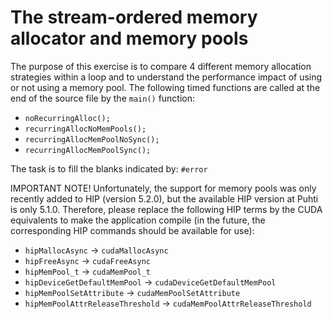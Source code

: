 # The stream-ordered memory allocator and memory pools

The purpose of this exercise is to compare 4 different memory allocation
strategies within a loop and to understand the performance impact of using or not using a memory pool. The following timed functions are called at the end of the source file by the `main()` function:

* `noRecurringAlloc();`
* `recurringAllocNoMemPools();`
* `recurringAllocMemPoolNoSync();`
* `recurringAllocMemPoolSync();`

The task is to fill the blanks indicated by: `#error`

IMPORTANT NOTE! Unfortunately, the support for memory pools was only recently added to HIP (version 5.2.0), but the available HIP version at Puhti is only 5.1.0. Therefore, please replace the following HIP terms by the CUDA equivalents to make the application compile (in the future, the corresponding HIP commands should be available for use): 

* `hipMallocAsync` -> `cudaMallocAsync`
* `hipFreeAsync` -> `cudaFreeAsync`
* `hipMemPool_t` -> `cudaMemPool_t`
* `hipDeviceGetDefaultMemPool` -> `cudaDeviceGetDefaultMemPool`
* `hipMemPoolSetAttribute` -> `cudaMemPoolSetAttribute`
* `hipMemPoolAttrReleaseThreshold` -> `cudaMemPoolAttrReleaseThreshold`
